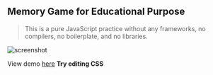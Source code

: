 ## Memory Game for Educational Purpose

> This is a pure JavaScript practice without any frameworks, no compilers, no boilerplate, and no libraries.

![screenshot](https://jaej09.github.io/MemoryGame-VanillaJS/img/screenshot.png)

View demo [here](https://jaej09.github.io/MemoryGame-VanillaJS/index.html)
__Try editing CSS__